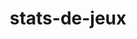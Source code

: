 ---
title: stats-de-jeux
description: 
navigation.icon: 'twemoji:memo'
contributors: ['ls62']
updated_at: '2025-02-12'
---